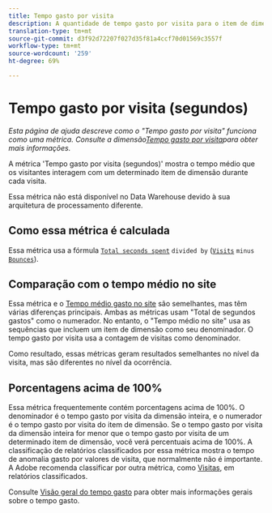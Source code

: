 ```yaml
---
title: Tempo gasto por visita
description: A quantidade de tempo gasto por visita para o item de dimensão.
translation-type: tm+mt
source-git-commit: d3f92d72207f027d35f81a4ccf70d01569c3557f
workflow-type: tm+mt
source-wordcount: '259'
ht-degree: 69%

---
```



# Tempo gasto por visita (segundos)

*Esta página de ajuda descreve como o &quot;Tempo gasto por visita&quot; funciona como uma métrica. Consulte a dimensão[Tempo gasto por visita](../dimensions/time-spent-per-visit.md)para obter mais informações.*

A métrica &#39;Tempo gasto por visita (segundos)&#39; mostra o tempo médio que os visitantes interagem com um determinado item de dimensão durante cada visita.

Essa métrica não está disponível no Data Warehouse devido à sua arquitetura de processamento diferente.

## Como essa métrica é calculada

Essa métrica usa a fórmula [`Total seconds spent`](total-seconds-spent.md) `divided by` ([`Visits`](visits.md) `minus` [`Bounces`](bounces.md)).

## Comparação com o tempo médio no site

Essa métrica e o [Tempo médio gasto no site](average-time-on-site.md) são semelhantes, mas têm várias diferenças principais. Ambas as métricas usam &quot;Total de segundos gastos&quot; como o numerador. No entanto, o &quot;Tempo médio no site&quot; usa as sequências que incluem um item de dimensão como seu denominador. O tempo gasto por visita usa a contagem de visitas como denominador.

Como resultado, essas métricas geram resultados semelhantes no nível da visita, mas são diferentes no nível da ocorrência.

## Porcentagens acima de 100%

Essa métrica frequentemente contém porcentagens acima de 100%. O denominador é o tempo gasto por visita da dimensão inteira, e o numerador é o tempo gasto por visita do item de dimensão. Se o tempo gasto por visita da dimensão inteira for menor que o tempo gasto por visita de um determinado item de dimensão, você verá percentuais acima de 100%. A classificação de relatórios classificados por essa métrica mostra o tempo de anomalia gasto por valores de visita, que normalmente não é importante. A Adobe recomenda classificar por outra métrica, como [Visitas](visits.md), em relatórios classificados.

Consulte [Visão geral do tempo gasto](time-spent.md) para obter mais informações gerais sobre o tempo gasto.
